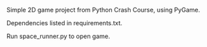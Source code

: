 Simple 2D game project from Python Crash Course, using PyGame.

Dependencies listed in requirements.txt.

Run space_runner.py to open game.
